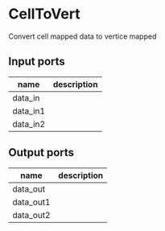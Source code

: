 
# CellToVert
Convert cell mapped data to vertice mapped

## Input ports
|name|description|
|-|-|
|data_in||
|data_in1||
|data_in2||



## Output ports
|name|description|
|-|-|
|data_out||
|data_out1||
|data_out2||
